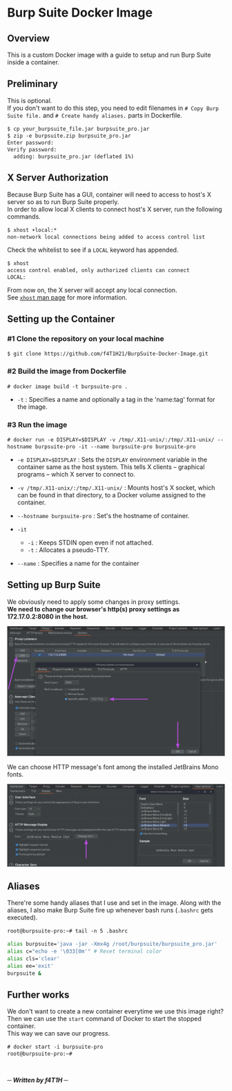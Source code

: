 # Burp Suite Docker Image
## Overview
This is a custom Docker image with a guide to setup and run Burp Suite inside a container. 

## Preliminary
This is optional.<br/>
If you don't want to do this step, you need to edit filenames in `# Copy Burp Suite file.` and `# Create handy aliases.` parts in Dockerfile.

```console
$ cp your_burpsuite_file.jar burpsuite_pro.jar
$ zip -e burpsuite.zip burpsuite_pro.jar 
Enter password: 
Verify password: 
  adding: burpsuite_pro.jar (deflated 1%)
```
## X Server Authorization
Because Burp Suite has a GUI, container will need to access to host's X server so as to run Burp Suite properly.<br/>
In order to allow local X clients to connect host's X server, run the following commands.

```console
$ xhost +local:*
non-network local connections being added to access control list
```

Check the whitelist to see if a `LOCAL` keyword has appended.

```console
$ xhost
access control enabled, only authorized clients can connect
LOCAL:
```

From now on, the X server will accept any local connection.<br/>
See [`xhost` man page](https://linux.die.net/man/1/xhost) for more information.

## Setting up the Container
### #1 Clone the repository on your local machine
```console
$ git clone https://github.com/f4T1H21/BurpSuite-Docker-Image.git
```

### #2 Build the image from Dockerfile

```console
# docker image build -t burpsuite-pro .
```

- `-t` : Specifies a name and optionally a tag in the 'name:tag' format for the image.

### #3 Run the image
```console
# docker run -e DISPLAY=$DISPLAY -v /tmp/.X11-unix/:/tmp/.X11-unix/ --hostname burpsuite-pro -it --name burpsuite-pro burpsuite-pro
```
- `-e DISPLAY=$DISPLAY` : Sets the `DISPLAY` environment variable in the container same as the host system. This tells X clients – graphical programs – which X server to connect to.

- `-v /tmp/.X11-unix/:/tmp/.X11-unix/` : Mounts host's X socket, which can be found in that directory, to a Docker volume assigned to the container.

- `--hostname burpsuite-pro` : Set's the hostname of container.

- `-it`
    - `-i` : Keeps STDIN open even if not attached.
    - `-t` : Allocates a pseudo-TTY.

- `--name` : Specifies a name for the container

## Setting up Burp Suite
We obviously need to apply some changes in proxy settings.<br/>
__We need to change our browser's http(s) proxy settings as 172.17.0.2:8080 in the host.__

![proxy](img/proxy.png)

We can choose HTTP message's font among the installed JetBrains Mono fonts.

![fonts](img/fonts.png)

## Aliases
There're some handy aliases that I use and set in the image.
Along with the aliases, I also make Burp Suite fire up whenever bash runs (`.bashrc` gets executed). 
```console
root@burpsuite-pro:~# tail -n 5 .bashrc 
```
```bash
alias burpsuite='java -jar -Xmx4g /root/burpsuite/burpsuite_pro.jar'
alias c="echo -e '\033[0m'" # Reset terminal color
alias cls='clear'
alias ee='exit'
burpsuite &
```

## Further works
We don't want to create a new container everytime we use this image right?<br/>
Then we can use the `start` command of Docker to start the stopped container.<br/>
This way we can save our progress.

```console
# docker start -i burpsuite-pro
root@burpsuite-pro:~#
```
<br/>

___─ Written by f4T1H ─___
